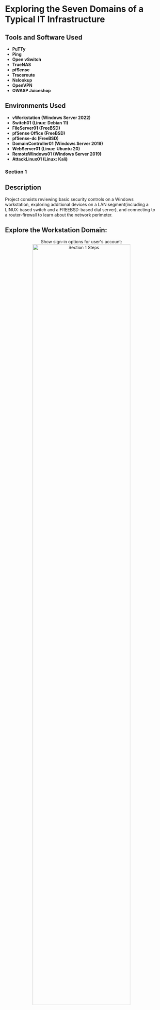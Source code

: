 <h1>Exploring the Seven Domains of a Typical IT Infrastructure</h1>

<h2>Tools and Software Used</h2>

- <b>PuTTy</b> 
- <b>Ping</b>
- <b>Open vSwitch</b> 
- <b>TrueNAS</b>
- <b>pfSense</b> 
- <b>Traceroute</b>
- <b>Nslookup</b> 
- <b>OpenVPN</b>
- <b>OWASP Juiceshop</b> 

<h2>Environments Used </h2>

- <b>vWorkstation (Windows Server 2022)</b> 
- <b>Switch01 (Linux: Debian 11)</b>
- <b>FileServer01 (FreeBSD)</b>
- <b>pfSense Office (FreeBSD)</b>
- <b>pfSense-dc (FreeBSD)</b>
- <b>DomainController01 (Windows Server 2019)</b>
- <b>WebServer01 (Linux: Ubuntu 20)</b>
- <b>RemoteWindows01 (Windows Server 2019)</b>
- <b>AttackLinux01 (Linux: Kali)</b>
 ### Section 1

<h2>Description</h2>
Project consists reviewing basic security controls on a Windows workstation, exploring additional devices on a LAN segment(including a LINUX-based switch and a FREEBSD-based dial server), and connecting to a router-firewall to learn about the network perimeter.
<br />



<h2>Explore the Workstation Domain:</h2>

<p align="center">
Show sign-in options for user's account: <br/>
<img src="https://i.imgur.com/tcTyMUE.png" height="80%" width="80%" alt="Section 1 Steps"/>
<br />
<br />
View configured update policies page:  <br/>
<img src="https://i.imgur.com/tcTyMUE.png" height="80%" width="80%" alt="Section 1 Steps"/>
<br />
<br />
View virus and threat protection settings: <br/>
<img src="https://i.imgur.com/nCIbXbg.png" height="80%" width="80%" alt="Section 1 Steps"/>
<br />
<br />
Show security warning from attempting to run an executable file:  <br/>
<img src="https://i.imgur.com/cdFHBiU.png" height="80%" width="80%" alt="Section 1n Steps"/>
<br />
<br />
Show the blocked attachment message:  <br/>
<img src="https://i.imgur.com/JL945Ga.png" height="80%" width="80%" alt="Disk Sanitization Steps"/>
<br />
<br />
Show successful connection to the user folder:  <br/>
<img src="https://i.imgur.com/K71yaM2.png" height="80%" width="80%" alt="Disk Sanitization Steps"/>
<br />
<br />
Show failed connections to another user folder:  <br/>
<img src="https://i.imgur.com/AeZkvFQ.png" height="80%" width="80%" alt="Disk Sanitization Steps"/>
<br />
<br />
Show successful connection to marketing shared folder:  <br/>
<img src="https://i.imgur.com/K71yaM2.png" height="80%" width="80%" alt="Disk Sanitization Steps"/>
<br />
<br />
Show failed connections to another shared folder:  <br/>
<img src="https://i.imgur.com/AeZkvFQ.png" height="80%" width="80%" alt="Disk Sanitization Steps"/> 
</p>

<!--
 ```diff
- text in red
+ text in green
! text in orange
# text in gray
@@ text in purple (and bold)@@
```
--!>
